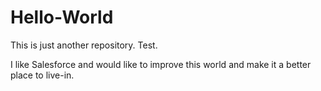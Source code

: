 # Hello-World
This is just another repository. Test.

I like Salesforce and would like to improve this world and make it a 
better place to live-in.
